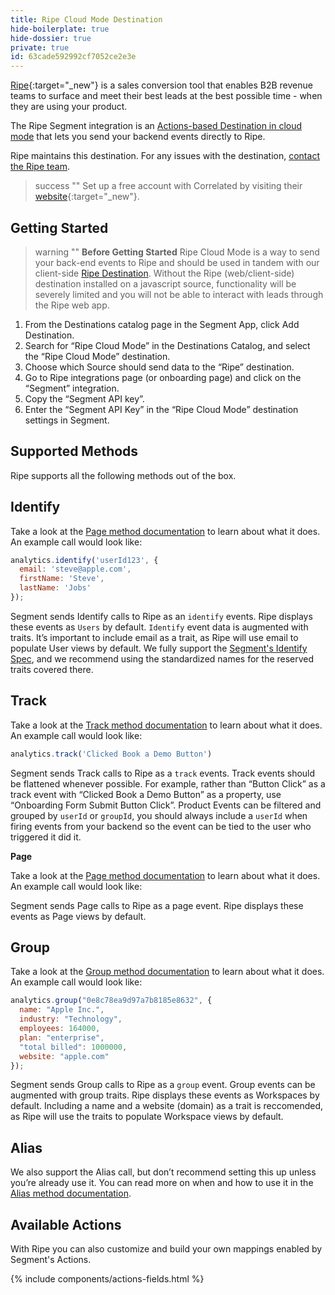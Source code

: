 ```yaml
---
title: Ripe Cloud Mode Destination
hide-boilerplate: true
hide-dossier: true
private: true
id: 63cade592992cf7052ce2e3e
---
```


[Ripe](https://www.getripe.com/){:target="_new"} is a sales conversion tool that enables B2B revenue teams to surface and meet their best leads at the best possible time - when they are using your product.

The Ripe Segment integration is an [Actions-based Destination in cloud mode](https://segment.com/docs/connections/destinations/#connection-modes) that lets you send your backend events directly to Ripe.

Ripe maintains this destination. For any issues with the destination, [contact the Ripe team](mailto:support@getripe.com).

> success ""
> Set up a free account with Correlated by visiting their [website](https://www.getripe.com/){:target="_new"}.

## **Getting Started**

> warning ""
> **Before Getting Started**
> Ripe Cloud Mode is a way to send your back-end events to Ripe and should be used in tandem with our client-side [Ripe Destination](https://segment.com/docs/connections/destinations/catalog/actions-ripe-web/). Without the Ripe (web/client-side) destination installed on a javascript source, functionality will be severely limited and you will not be able to interact with leads through the Ripe web app.

1. From the Destinations catalog page in the Segment App, click Add Destination.
2. Search for “Ripe Cloud Mode” in the Destinations Catalog, and select the “Ripe Cloud Mode” destination.
3. Choose which Source should send data to the “Ripe” destination.
4. Go to Ripe integrations page (or onboarding page) and click on the “Segment” integration.
5. Copy the “Segment API key”.
6. Enter the “Segment API Key” in the “Ripe Cloud Mode” destination settings in Segment.


## **Supported Methods**

Ripe supports all the following methods out of the box.


## **Identify**

Take a look at the [Page method documentation](/docs/connections/spec/page/) to learn about what it does. An example call would look like:

```js
analytics.identify('userId123', {
  email: 'steve@apple.com',
  firstName: 'Steve',
  lastName: 'Jobs'
});
```

Segment sends Identify calls to Ripe as an `identify` events. Ripe displays these events as `Users` by default. `Identify` event data is augmented with traits. It’s important to include email as a trait, as Ripe will use email to populate User views by default. We fully support the [Segment's Identify Spec](https://segment.com/docs/connections/spec/identify/#traits), and we recommend using the standardized names for the reserved traits covered there.


## **Track**

Take a look at the [Track method documentation](https://segment.com/docs/connections/spec/track/) to learn about what it does. An example call would look like:

```js
analytics.track('Clicked Book a Demo Button')
```

Segment sends Track calls to Ripe as a `track` events. Track events should be flattened whenever possible. For example, rather than “Button Click” as a track event with “Clicked Book a Demo Button” as a property, use “Onboarding Form Submit Button Click”. Product Events can be filtered and grouped by `userId` or `groupId`, you should always include a `userId` when firing events from your backend so the event can be tied to the user who triggered it did it.

**Page**

Take a look at the [Page method documentation](https://segment.com/docs/connections/spec/page/) to learn about what it does. An example call would look like:


Segment sends Page calls to Ripe as a page event. Ripe displays these events as Page views by default.


## **Group**

Take a look at the [Group method documentation](https://segment.com/docs/connections/spec/group/) to learn about what it does. An example call would look like:

```js
analytics.group("0e8c78ea9d97a7b8185e8632", {
  name: "Apple Inc.",
  industry: "Technology",
  employees: 164000,
  plan: "enterprise",
  "total billed": 1000000,
  website: "apple.com"
});
```

Segment sends Group calls to Ripe as a `group` event. Group events can be augmented with group traits. Ripe displays these events as Workspaces by default. Including a name and a website (domain) as a trait is reccomended, as Ripe will use the traits to populate Workspace views by default.


## **Alias**

We also support the Alias call, but don’t recommend setting this up unless you’re already use it. You can read more on when and how to use it in the [Alias method documentation](https://segment.com/docs/connections/spec/alias/).


## **Available Actions**

With Ripe you can also customize and build your own mappings enabled by Segment's Actions.

{% include components/actions-fields.html %}

